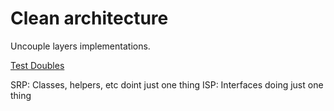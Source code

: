 # Clean architecture

Uncouple layers implementations.

[Test Doubles](https://martinfowler.com/bliki/TestDouble.html)

SRP: Classes, helpers, etc doint just one thing
ISP: Interfaces doing just one thing